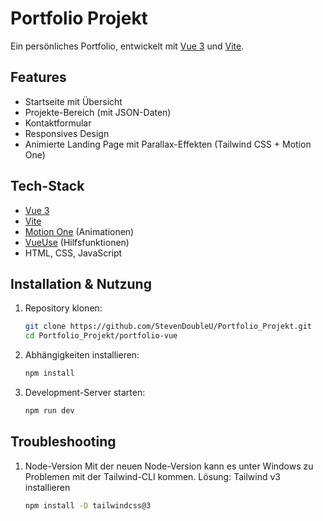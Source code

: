 # Portfolio Projekt

Ein persönliches Portfolio, entwickelt mit [Vue 3](https://vuejs.org/) und [Vite](https://vitejs.dev/).

## Features
- Startseite mit Übersicht
- Projekte-Bereich (mit JSON-Daten)
- Kontaktformular
- Responsives Design
- Animierte Landing Page mit Parallax-Effekten (Tailwind CSS + Motion One)

## Tech-Stack
- [Vue 3](https://vuejs.org/)
- [Vite](https://vitejs.dev/)
- [Motion One](https://motion.dev/) (Animationen)
- [VueUse](https://vueuse.org/) (Hilfsfunktionen)
- HTML, CSS, JavaScript

## Installation & Nutzung
1. Repository klonen:
   ```bash 
   git clone https://github.com/StevenDoubleU/Portfolio_Projekt.git
   cd Portfolio_Projekt/portfolio-vue

2. Abhängigkeiten installieren:
    ```bash
    npm install

3. Development-Server starten:
    ```bash
    npm run dev

## Troubleshooting
1. Node-Version
Mit der neuen Node-Version kann es unter Windows zu Problemen mit der Tailwind-CLI kommen. 
Lösung: Tailwind v3 installieren
    ```bash
    npm install -D tailwindcss@3